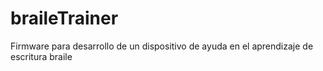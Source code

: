 # braileTrainer
Firmware para desarrollo de un dispositivo de ayuda en el aprendizaje de escritura braile
